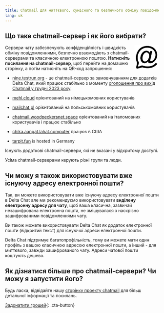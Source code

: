 ```yaml
---
title: Chatmail для миттєвого, сумісного та безпечного обміну повідомленнями
lang: uk
---
```



## Що таке chatmail-сервер і як його вибрати? 

<img alt="Chatmail logo" src="../assets/logos/chatmail.svg" width="80" style="float:right;" />

Сервери чату забезпечують конфіденційність і швидкість обміну повідомленнями, безпечно взаємодіють з chatmail-серверами та класичною електронною поштою. 
**Натисніть посилання на chatmail-сервер**, щоб перейти на домашню сторінку, а потім натисніть на QR-код запрошення: 

- [nine.testrun.org](https://nine.testrun.org) - це chatmail-сервер за замовчуванням для додатків Delta Chat, який працює стабільно з моменту [оголошення про вихід Chatmail у грудні 2023 року](https://delta.chat/en/2023-12-13-chatmail).

- [mehl.cloud](https://mehl.cloud) орієнтований на німецькомовних користувачів 

- [mailchat.pl](https://mailchat.pl) орієнтований на польськомовних користувачів

- [chatmail.woodpeckersnet.space](https://chatmail.woodpeckersnest.space/) орієнтований на італомовних користувачів і працює стабільно 

- [chika.aangat.lahat.computer](https://chika.aangat.lahat.computer/) працює в США 

- [tarpit.fun](https://tarpit.fun) is hosted in Germany

Існують додаткові chatmail-сервери, які не вказані у відкритому доступі.  

Усіма chatmail-серверами керують різні групи та люди. 


## Чи можу я також використовувати вже існуючу адресу електронної пошти? 

Так, ви можете використовувати вже існуючу адресу електронної пошти в Delta Chat але ми рекомендуємо використовувати **виділену електронну адресу для чату**, щоб ваша класична, зазвичай незашифрована електронна пошта, не змішувалася з наскрізно зашифрованими повідомленнями чату. 

Ви також можете використовувати Delta Chat як додаток електронної пошти (відкритий текст) для існуючої адреси електронної пошти. 

Delta Chat підтримує багатопрофільність, тому ви можете мати один профіль з вашою класичною адресою електронної пошти, а інший - для миттєвого, завжди зашифрованого чату. Адреси чатової пошти коштують дешево. 

## Як дізнатися більше про chatmail-сервери? Чи можу я запустити його? 

Будь ласка, відвідайте нашу [сторінку проекту chatmail](https://chatmail.at) для більш детальної інформації та посилань. 

[Задонатити грошей](donate){: .cta-button}
